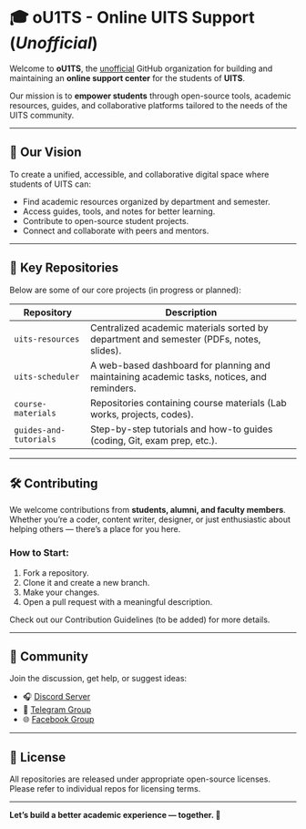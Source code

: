 # 🎓 oU1TS - Online UITS Support (<i>Unofficial</i>)

Welcome to **oU1TS**, the <u>unofficial</u> GitHub organization for building and maintaining an **online support center** for the students of **UITS**.

Our mission is to **empower students** through open-source tools, academic resources, guides, and collaborative platforms tailored to the needs of the UITS community.

---

## 🌟 Our Vision

To create a unified, accessible, and collaborative digital space where students of UITS can:

- Find academic resources organized by department and semester.
- Access guides, tools, and notes for better learning.
- Contribute to open-source student projects.
- Connect and collaborate with peers and mentors.

---

## 🧩 Key Repositories

Below are some of our core projects (in progress or planned):

| Repository | Description |
|------------|-------------|
| `uits-resources` | Centralized academic materials sorted by department and semester (PDFs, notes, slides). |
| `uits-scheduler` | A web-based dashboard for planning and maintaining academic tasks, notices, and reminders. |
| `course-materials` | Repositories containing course materials (Lab works, projects, codes). |
| `guides-and-tutorials` | Step-by-step tutorials and how-to guides (coding, Git, exam prep, etc.). |

---

## 🛠️ Contributing

We welcome contributions from **students, alumni, and faculty members**. Whether you’re a coder, content writer, designer, or just enthusiastic about helping others — there’s a place for you here.

### How to Start:
1. Fork a repository.
2. Clone it and create a new branch.
3. Make your changes.
4. Open a pull request with a meaningful description.

Check out our Contribution Guidelines (to be added) for more details.
<!-- Check out our [Contribution Guidelines](https://github.com/oU1TS/.github/blob/main/CONTRIBUTING.md) for more details. -->

---

## 🤝 Community

Join the discussion, get help, or suggest ideas:

<!-- - 📢 [Discussions](https://github.com/oU1TS/discussions)
- 📬 [Issues](https://github.com/oU1TS/issues) -->
- 🎧 [Discord Server](https://discord.gg/weetUpfS5X) 
- 💬 [Telegram Group](https://t.me/s/oUITS_ORnU)
- 🌐 [Facebook Group](https://facebook.com/groups/1074592960836263/)

<!-- ---

## 📌 About UITS

The **University of Information Technology & Sciences (UITS)** is dedicated to producing skilled professionals in the fields of computing, business, and engineering. This initiative is run **by students, for students** to promote academic success and community growth. 
-->
---

## 📄 License

All repositories are released under appropriate open-source licenses. Please refer to individual repos for licensing terms.

---

**Let’s build a better academic experience — together. 💙**

